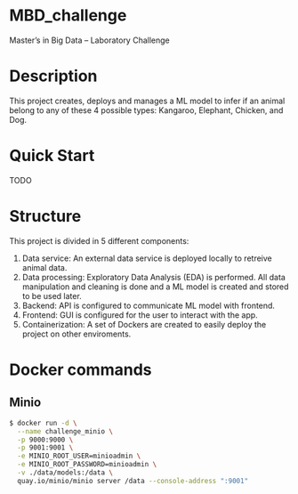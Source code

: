 # MBD_challenge
Master’s in Big Data – Laboratory Challenge

# Description

This project creates, deploys and manages a ML model to infer if an animal belong to any of these 4 possible types: Kangaroo, Elephant, Chicken, and Dog.

# Quick Start

TODO

# Structure

This project is divided in 5 different components:

1. Data service: An external data service is deployed locally to retreive animal data.
2. Data processing: Exploratory Data Analysis (EDA) is performed. All data manipulation and cleaning is done and a ML model is created and stored to be used later.
3. Backend: API is configured to communicate ML model with frontend.
4. Frontend: GUI is configured for the user to interact with the app.
5. Containerization: A set of Dockers are created to easily deploy the project on other enviroments.

# Docker commands

## Minio
```bash
$ docker run -d \
  --name challenge_minio \
  -p 9000:9000 \
  -p 9001:9001 \
  -e MINIO_ROOT_USER=minioadmin \
  -e MINIO_ROOT_PASSWORD=minioadmin \
  -v ./data/models:/data \
  quay.io/minio/minio server /data --console-address ":9001"
```
